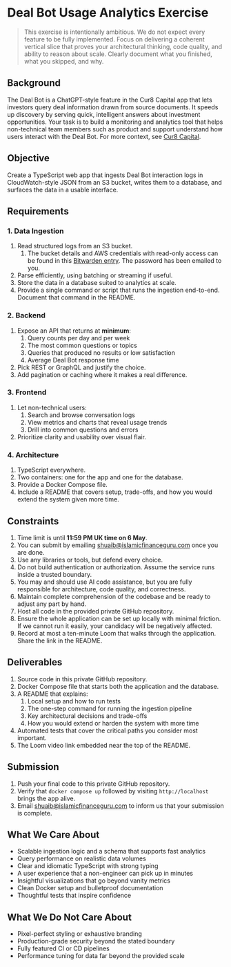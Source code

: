 # Deal Bot Usage Analytics Exercise

> This exercise is intentionally ambitious. We do not expect every feature to be fully implemented. Focus on delivering a coherent vertical slice that proves your architectural thinking, code quality, and ability to reason about scale. Clearly document what you finished, what you skipped, and why.

## Background

The Deal Bot is a ChatGPT-style feature in the Cur8 Capital app that lets investors query deal information drawn from source documents. It speeds up discovery by serving quick, intelligent answers about investment opportunities. Your task is to build a monitoring and analytics tool that helps non-technical team members such as product and support understand how users interact with the Deal Bot. For more context, see [Cur8 Capital](https://cur8.capital).

## Objective

Create a TypeScript web app that ingests Deal Bot interaction logs in CloudWatch-style JSON from an S3 bucket, writes them to a database, and surfaces the data in a usable interface.

## Requirements

### 1. Data Ingestion

1. Read structured logs from an S3 bucket.
   1. The bucket details and AWS credentials with read-only access can be found in this [Bitwarden entry](https://send.bitwarden.com/#fglYctAQRUyIGrLQAPNkLA/msHatfjZ2ES6s64m0J9R4A). The password has been emailed to you.
2. Parse efficiently, using batching or streaming if useful.
3. Store the data in a database suited to analytics at scale.
4. Provide a single command or script that runs the ingestion end-to-end. Document that command in the README.

### 2. Backend

1. Expose an API that returns at **minimum**:
   1. Query counts per day and per week
   2. The most common questions or topics
   3. Queries that produced no results or low satisfaction
   4. Average Deal Bot response time
2. Pick REST or GraphQL and justify the choice.
3. Add pagination or caching where it makes a real difference.

### 3. Frontend

1. Let non-technical users:
   1. Search and browse conversation logs
   2. View metrics and charts that reveal usage trends
   3. Drill into common questions and errors
2. Prioritize clarity and usability over visual flair.

### 4. Architecture

1. TypeScript everywhere.
2. Two containers: one for the app and one for the database.
3. Provide a Docker Compose file.
4. Include a README that covers setup, trade-offs, and how you would extend the system given more time.

## Constraints

1. Time limit is until **11:59 PM UK time on 6 May**.
2. You can submit by emailing shuaib@islamicfinanceguru.com once you are done.
3. Use any libraries or tools, but defend every choice.
4. Do not build authentication or authorization. Assume the service runs inside a trusted boundary.
5. You may and should use AI code assistance, but you are fully responsible for architecture, code quality, and correctness.
6. Maintain complete comprehension of the codebase and be ready to adjust any part by hand.
7. Host all code in the provided private GitHub repository.
8. Ensure the whole application can be set up locally with minimal friction. If we cannot run it easily, your candidacy will be negatively affected.
9. Record at most a ten-minute Loom that walks through the application. Share the link in the README.

## Deliverables

1. Source code in this private GitHub repository.
2. Docker Compose file that starts both the application and the database.
3. A README that explains:
   1. Local setup and how to run tests
   2. The one-step command for running the ingestion pipeline
   3. Key architectural decisions and trade-offs
   4. How you would extend or harden the system with more time
4. Automated tests that cover the critical paths you consider most important.
5. The Loom video link embedded near the top of the README.

## Submission

1. Push your final code to this private GitHub repository.
2. Verify that `docker compose up` followed by visiting `http://localhost` brings the app alive.
3. Email shuaib@islamicfinanceguru.com to inform us that your submission is complete.

## What We Care About

- Scalable ingestion logic and a schema that supports fast analytics
- Query performance on realistic data volumes
- Clear and idiomatic TypeScript with strong typing
- A user experience that a non-engineer can pick up in minutes
- Insightful visualizations that go beyond vanity metrics
- Clean Docker setup and bulletproof documentation
- Thoughtful tests that inspire confidence

## What We Do Not Care About

- Pixel-perfect styling or exhaustive branding
- Production-grade security beyond the stated boundary
- Fully featured CI or CD pipelines
- Performance tuning for data far beyond the provided scale
